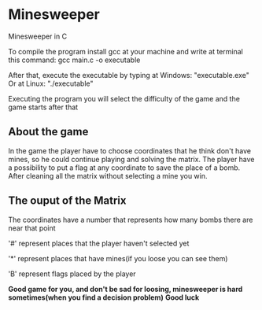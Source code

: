 # Minesweeper
Minesweeper in C

To compile the program install gcc at your machine and write at terminal this command: gcc main.c -o executable

After that, execute the executable by typing at Windows: "executable.exe"
 Or at Linux: "./executable"

Executing the program you will select the difficulty of the game and the game starts after that

## About the game
In the game the player have to choose coordinates that he think don't have mines, so he could continue playing and solving the matrix.
The player have a possibility to put a flag at any coordinate to save the place of a bomb.
After cleaning all the matrix without selecting a mine you win.

## The ouput of the Matrix
The coordinates have a number that represents how many bombs there are near that point

'#' represent places that the player haven't selected yet

'*' represent places that have mines(if you loose you can see them)

'B' represent flags placed by the player

**Good game for you, and don't be sad for loosing, minesweeper is hard sometimes(when you find a decision problem)**
**Good luck**